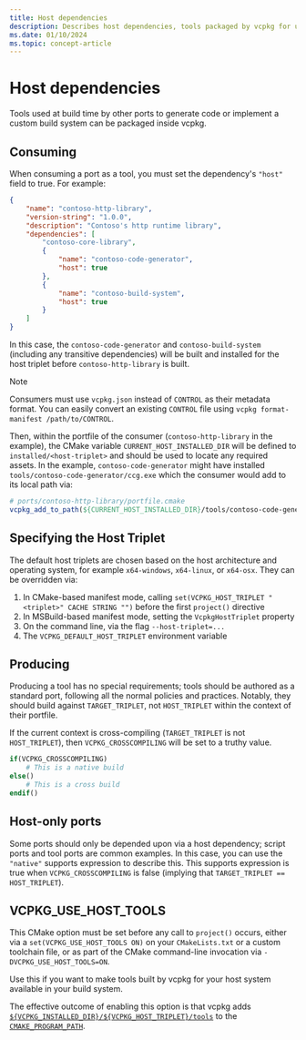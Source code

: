 ```yaml
---
title: Host dependencies
description: Describes host dependencies, tools packaged by vcpkg for use by ports or custom build systems.
ms.date: 01/10/2024
ms.topic: concept-article
---
```

# Host dependencies

Tools used at build time by other ports to generate code or implement a custom build system can be packaged inside vcpkg.

## Consuming

When consuming a port as a tool, you must set the dependency's `"host"` field to true. For example:

```json
{
    "name": "contoso-http-library",
    "version-string": "1.0.0",
    "description": "Contoso's http runtime library",
    "dependencies": [
        "contoso-core-library",
        {
            "name": "contoso-code-generator",
            "host": true
        },
        {
            "name": "contoso-build-system",
            "host": true
        }
    ]
}
```

In this case, the `contoso-code-generator` and `contoso-build-system` (including any transitive dependencies) will be built and installed for the host triplet before `contoso-http-library` is built.

> [!NOTE]
> Consumers must use `vcpkg.json` instead of `CONTROL` as their metadata format. You can easily convert an existing `CONTROL` file using `vcpkg format-manifest /path/to/CONTROL`.

Then, within the portfile of the consumer (`contoso-http-library` in the example), the CMake variable `CURRENT_HOST_INSTALLED_DIR` will be defined to `installed/<host-triplet>` and should be used to locate any required assets. In the example, `contoso-code-generator` might have installed `tools/contoso-code-generator/ccg.exe` which the consumer would add to its local path via:

```cmake
# ports/contoso-http-library/portfile.cmake
vcpkg_add_to_path(${CURRENT_HOST_INSTALLED_DIR}/tools/contoso-code-generator)
```

## Specifying the Host Triplet

The default host triplets are chosen based on the host architecture and operating system, for example `x64-windows`, `x64-linux`, or `x64-osx`. They can be overridden via:

1. In CMake-based manifest mode, calling `set(VCPKG_HOST_TRIPLET "<triplet>" CACHE STRING "")` before the first `project()` directive
1. In MSBuild-based manifest mode, setting the `VcpkgHostTriplet` property
1. On the command line, via the flag `--host-triplet=...`
1. The `VCPKG_DEFAULT_HOST_TRIPLET` environment variable

## Producing

Producing a tool has no special requirements; tools should be authored as a standard port, following all the normal policies and practices. Notably, they should build against `TARGET_TRIPLET`, not `HOST_TRIPLET` within the context of their portfile.

If the current context is cross-compiling (`TARGET_TRIPLET` is not `HOST_TRIPLET`), then `VCPKG_CROSSCOMPILING` will be set to a truthy value.

```cmake
if(VCPKG_CROSSCOMPILING)
    # This is a native build
else()
    # This is a cross build
endif()
```

## Host-only ports

Some ports should only be depended upon via a host dependency; script ports and
tool ports are common examples. In this case, you can use the `"native"`
supports expression to describe this. This supports expression is true when
`VCPKG_CROSSCOMPILING` is false (implying that `TARGET_TRIPLET ==
HOST_TRIPLET`).

## VCPKG_USE_HOST_TOOLS

This CMake option must be set before any call to `project()` occurs, either via
a `set(VCPKG_USE_HOST_TOOLS ON)` on your `CMakeLists.txt` or a custom
toolchain file, or as part of the CMake command-line invocation via
`-DVCPKG_USE_HOST_TOOLS=ON`. 

Use this if you want to make tools built by vcpkg for your host system available
in your build system.

The effective outcome of enabling this option is that vcpkg adds
[`${VCPKG_INSTALLED_DIR}/${VCPKG_HOST_TRIPLET}/tools`](../reference/installation-tree-layout.md#layout-tools)
to the
[`CMAKE_PROGRAM_PATH`](https://cmake.org/cmake/help/latest/variable/CMAKE_PROGRAM_PATH.html).
